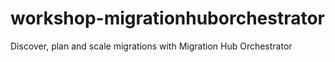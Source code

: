 # workshop-migrationhuborchestrator
 Discover, plan and scale migrations with Migration Hub Orchestrator
